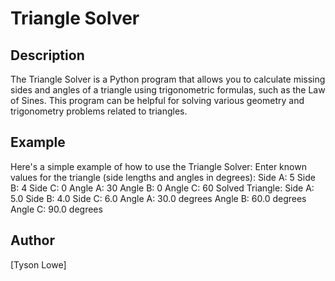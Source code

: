 # Triangle Solver
## Description
The Triangle Solver is a Python program that allows you to calculate missing sides and angles of a triangle using trigonometric formulas, such as the Law of Sines. This program can be helpful for solving various geometry and trigonometry problems related to triangles.
## Example
Here's a simple example of how to use the Triangle Solver:
Enter known values for the triangle (side lengths and angles in degrees):
Side A: 5
Side B: 4
Side C: 0
Angle A: 30
Angle B: 0
Angle C: 60
Solved Triangle:
Side A: 5.0
Side B: 4.0
Side C: 6.0
Angle A: 30.0 degrees
Angle B: 60.0 degrees
Angle C: 90.0 degrees
## Author
[Tyson Lowe]
